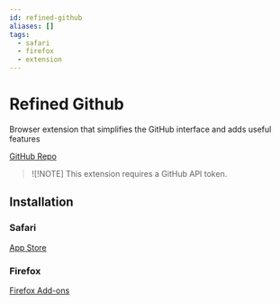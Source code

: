 ```yaml
---
id: refined-github
aliases: []
tags:
  - safari
  - firefox
  - extension
---
```


# Refined Github

Browser extension that simplifies the GitHub interface and adds useful features

[GitHub Repo](https://github.com/refined-github/refined-github)

> ![!NOTE]
> This extension requires a GitHub API token.

## Installation

### Safari

[App Store](https://apps.apple.com/app/id1519867270)

### Firefox

[Firefox Add-ons](https://addons.mozilla.org/firefox/addon/refined-github-/)
